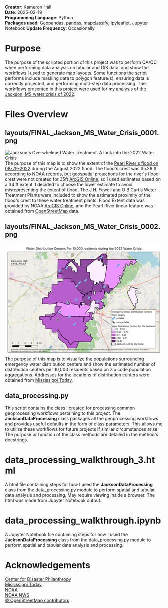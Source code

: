 **Creator**: Kameron Hall\
**Date**: 2025-02-19\
**Programming Language**: Python\
**Packages used**: Geopandas, pandas, mapclassify, ipyleaflet, Jupyter Notebook
**Update Frequency**: Occasionally

# Purpose
The purpose of the scripted portion of this project was to perform QA/QC when performing data analysis on tabular and GIS data, and show the workflows I used to generate map layouts. Some functions the script performs include masking data to polygon feature(s), ensuring data is correctly projected, and performing multi-step data processing. The workflows presented in this project were used for my analysis of the [Jackson, MS water crisis of 2022](https://disasterphilanthropy.org/disasters/jackson-mississippi-water-crisis/).
# Files Overview

## layouts/FINAL_Jackson_MS_Water_Crisis_0001.png
![Jackson's Overwhelmed Water Treatment. A look into the 2022 Water Crisis](layouts/FINAL_Jackson_MS_Water_Crisis_0001.png)
The purpose of this map is to show the extent of the [Pearl River's flood on 08-29-2022](https://water.noaa.gov/gauges/jacm6) during the August 2022 flood. The flood's crest was 35.38 ft according to [NOAA records](https://water.noaa.gov/gauges/jacm6), but geospatial projections for the river's flood crest were not created for 35ft [ArcGIS Online](https://www.arcgis.com/home/item.html?id=204873fab8434a34896bb7a35543d8e2), so I used estimates based on a 34 ft extent. I decided to choose the lower estimate to avoid misrepresenting the extent of flood. The J.H. Fewell and O B Curtis Water Treatment Plants were included to show the estimated proximity of the flood's crest to these water treatment plants. Flood Extent data was provided by NOAA [ArcGIS Online](https://www.arcgis.com/home/item.html?id=204873fab8434a34896bb7a35543d8e2), and the Pearl River linear feature was obtained from [OpenStreetMap](https://www.openstreetmap.org) data.

## layouts/FINAL_Jackson_MS_Water_Crisis_0002.png
![Water Distribution Centers Per 10,000 residents during the 2022 Water Crisis](layouts/FINAL_Jackson_MS_Water_Crisis_0002.png)
The purpose of this map is to visualize the populations surrounding emergency water distribution centers and show the estimated number of distribution centers per 10,000 residents based on zip code population aggregations. Addresses for the locations of distribution centers were obtained from [Mississippi Today](https://mississippitoday.org/2022/08/30/heres-where-to-get-water-in-jackson/).

## data_processing.py
This script contains the class I created for processing common geoprocessing workflows pertaining to this project. The **JacksonDataProcessing** class packages all the geoprocessing workflows and provides useful defaults in the form of class parameters. This allows me to utilize these workflows for future projects if similar circumstances arise. The purpose or function of the class methods are detailed in the method's docstrings.

# data_processing_walkthrough_3.html
A html file containing steps for how I used the **JacksonDataProcessing** class from the data_processing.py module to perform spatial and tabular data analysis and processing. May require viewing inside a browser. The html was made from Jupyter Notebook output.
# data_processing_walkthrough.ipynb
A Jupyter Notebook file containing steps for how I used the **JacksonDataProcessing** class from the data_processing.py module to perform spatial and tabular data analysis and processing.
# Acknowledgements
[Center for Disaster Philanthropy](https://disasterphilanthropy.org/about/)\
[Mississippi Today](https://mississippitoday.org/about-us/)\
[NOAA](https://www.noaa.gov/about-our-agency)\
[NOAA NWS](https://www.weather.gov/about/)\
[© OpenStreetMap contributors](https://www.openstreetmap.org/copyright)


